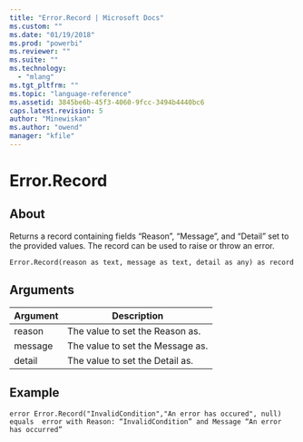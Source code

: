 ```yaml
---
title: "Error.Record | Microsoft Docs"
ms.custom: ""
ms.date: "01/19/2018"
ms.prod: "powerbi"
ms.reviewer: ""
ms.suite: ""
ms.technology: 
  - "mlang"
ms.tgt_pltfrm: ""
ms.topic: "language-reference"
ms.assetid: 3845be6b-45f3-4060-9fcc-3494b4440bc6
caps.latest.revision: 5
author: "Minewiskan"
ms.author: "owend"
manager: "kfile"
---
```

# Error.Record

  
## About  
Returns a record containing fields “Reason”, “Message”, and “Detail” set to the provided values. The record can be used to raise or throw an error.  
  
```  
Error.Record(reason as text, message as text, detail as any) as record  
```  
  
## Arguments  
  
|Argument|Description|  
|------------|---------------|  
|reason|The value to set the Reason as.|  
|message|The value to set the Message as.|  
|detail|The value to set the Detail as.|  
  
## Example  
  
```  
error Error.Record("InvalidCondition","An error has occured", null)  
equals  error with Reason: “InvalidCondition” and Message “An error has occurred”  
```  
